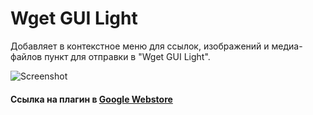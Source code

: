 Wget GUI Light
=========

Добавляет в контекстное меню для ссылок, изображений и медиа-файлов пункт для отправки в "Wget GUI Light".

![Screenshot](http://oi58.tinypic.com/2d76mhy.jpg)

#### Ссылка на плагин в **[Google Webstore]**

[Google Webstore]:https://chrome.google.com/webstore/detail/wget-gui-light/dbcjcjjjijkgihaddcmppppjohbpcail
